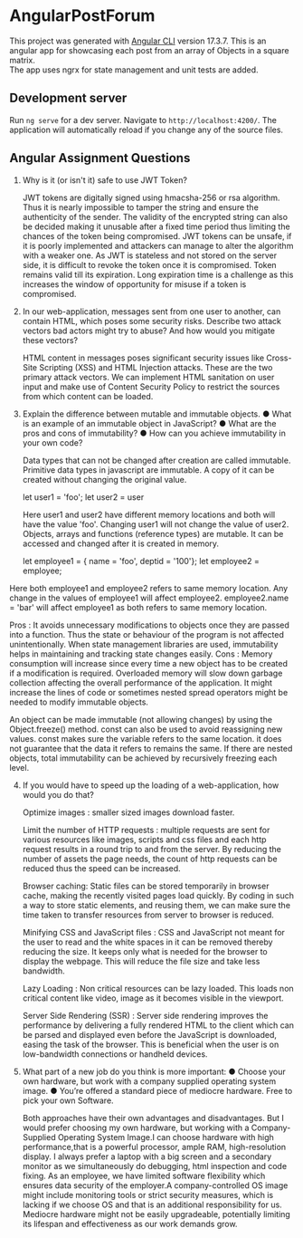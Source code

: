# AngularPostForum

This project was generated with [Angular CLI](https://github.com/angular/angular-cli) version 17.3.7. This is an angular app for showcasing each post from an array of Objects in a square matrix.  
The app uses ngrx for state management and unit tests are added.

## Development server

Run `ng serve` for a dev server. Navigate to `http://localhost:4200/`. The application will automatically reload if you change any of the source files.



## Angular Assignment Questions

1. Why is it (or isn't it) safe to use JWT Token?

    JWT tokens are digitally signed using hmacsha-256 or rsa algorithm. Thus it is nearly impossible to tamper the string and ensure the authenticity of the sender. The validity of the encrypted string can also be decided making it unusable after a fixed time period thus limiting the chances of the token being compromised. JWT tokens can be unsafe, if it is  poorly implemented and attackers can manage to alter the algorithm with a weaker one. As JWT is stateless and not stored on the server side, it is difficult to revoke the token once it is compromised. Token remains valid till its expiration. Long expiration time is a challenge as this increases the window of opportunity for misuse if a token is compromised.

2.  In our web-application, messages sent from one user to another, can contain HTML, which poses some security risks. Describe two attack vectors
bad actors might try to abuse? And how would you mitigate these vectors?

    HTML content in messages poses significant security issues like Cross-Site Scripting (XSS) and HTML Injection attacks. These are the two primary attack vectors. We can implement HTML sanitation on user input and make use of Content Security Policy to restrict the sources from which content can be loaded.

3.  Explain the difference between mutable and immutable objects.
● What is an example of an immutable object in JavaScript?
● What are the pros and cons of immutability?
● How can you achieve immutability in your own code?

    Data types that can not be changed after creation are called immutable. Primitive data types in javascript are immutable. A copy of it can be created without changing the original value.
    
    let user1 = 'foo'; let user2 = user
    
    Here user1 and user2 have different memory locations and both will have the value 'foo'. Changing user1 will not change the value of user2. Objects, arrays and functions (reference types) are mutable. It can be accessed and changed after it is created in memory.
    
    let employee1 = { name = 'foo', deptid = '100'}; let employee2 = employee;

   Here both employee1 and employee2 refers to same memory location. Any change in the values of employee1 will affect employee2. employee2.name = 'bar' will affect employee1 as both refers to same memory location.

   Pros : It avoids unnecessary modifications to objects once they are passed into a function. Thus the state or behaviour of the program is not affected unintentionally. When state management libraries are used, immutability helps in maintaining and tracking state changes easily.
   Cons : Memory consumption will increase since every time a new object has to be created if a modification is required. Overloaded memory will slow down garbage collection affecting the overall performance of the application. It might increase the lines of code or sometimes nested spread operators might be needed to modify immutable objects.
   
   An object can be made immutable (not allowing changes) by using the Object.freeze() method. const can also be used to avoid reassigning new values. const makes sure the variable refers to the same location. it does not guarantee that the data it refers to remains the same. If there are nested objects, total immutability can be achieved by recursively freezing each level.

4.  If you would have to speed up the loading of a web-application, how would you do that?   

    Optimize images : smaller sized images download faster.

    Limit the number of HTTP requests : multiple requests are sent for various resources like images, scripts and css files and each http request results in a round trip to and from the server. By reducing the number of assets the page needs, the count of http requests can be reduced thus the speed can be increased.

    Browser caching: Static files can be stored temporarily in browser cache, making the recently visited pages load quickly. By coding in such a way to store static elements, and reusing them, we can make sure the time taken to transfer resources from server to browser is reduced.

    Minifying CSS and JavaScript files : CSS and JavaScript not meant for the user to read and the white spaces in it can be removed thereby reducing the size. It keeps only what is needed for the browser to display the webpage. This will reduce the file size and take less bandwidth.

    Lazy Loading : Non critical resources can be lazy loaded. This loads non critical content like video, image as it becomes visible in the viewport.

    Server Side Rendering (SSR) : Server side rendering improves the performance by delivering a fully rendered HTML to the client which can be parsed and displayed even before the JavaScript is downloaded, easing the task of the browser. This is beneficial when the user is on low-bandwidth connections or handheld devices.

5.  What part of a new job do you think is more important:
● Choose your own hardware, but work with a company supplied operating system image.
● You’re offered a standard piece of mediocre hardware. Free to pick your own Software.

    Both approaches have their own advantages and disadvantages. But I would prefer choosing my own hardware, but working with a Company-Supplied Operating System Image.I can choose hardware with high performance,that is a powerful processor, ample RAM, high-resolution display. I always prefer a laptop with a big screen and a secondary monitor as we simultaneously do debugging, html inspection and code fixing. As an employee, we have limited software flexibility which ensures data security of the employer.A company-controlled OS image might include monitoring tools or strict security measures, which is lacking if we choose OS and that is an additional responsibility for us. Mediocre hardware might not be easily upgradeable, potentially limiting its lifespan and effectiveness as our work demands grow.